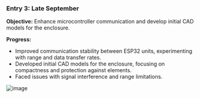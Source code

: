 ### Entry 3: Late September
**Objective:** Enhance microcontroller communication and develop initial CAD models for the enclosure.

**Progress:**
- Improved communication stability between ESP32 units, experimenting with range and data transfer rates.
- Developed initial CAD models for the enclosure, focusing on compactness and protection against elements.
- Faced issues with signal interference and range limitations.
  
![image](https://github.com/ozgurttufekci/CollisonAvoidanceForBikes/assets/2933521/a91ef083-8399-4169-9fef-72dc55beea28)
